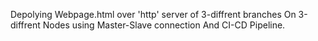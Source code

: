 Depolying Webpage.html over 'http' server of 3-diffrent branches On 3-diffrent Nodes using Master-Slave connection And CI-CD Pipeline.
